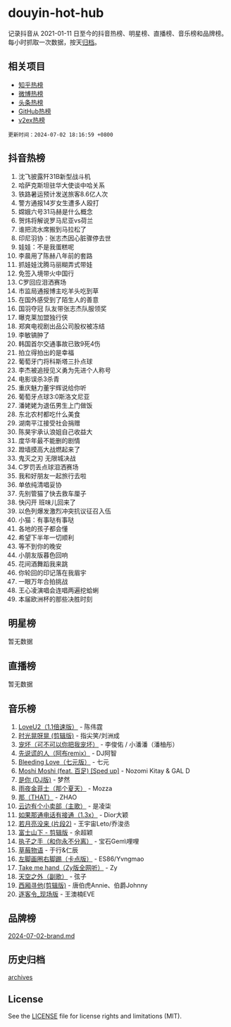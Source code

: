 # douyin-hot-hub

记录抖音从 2021-01-11 日至今的抖音热榜、明星榜、直播榜、音乐榜和品牌榜。每小时抓取一次数据，按天[归档](archives)。

## 相关项目

- [知乎热榜](https://github.com/lonnyzhang423/zhihu-hot-hub)
- [微博热榜](https://github.com/lonnyzhang423/weibo-hot-hub)
- [头条热榜](https://github.com/lonnyzhang423/toutiao-hot-hub)
- [GitHub热榜](https://github.com/lonnyzhang423/github-hot-hub)
- [v2ex热榜](https://github.com/lonnyzhang423/v2ex-hot-hub)


`更新时间：2024-07-02 18:16:59 +0800`

## 抖音热榜

1. 沈飞披露歼31B新型战斗机
1. 哈萨克斯坦驻华大使谈中哈关系
1. 铁路暑运预计发送旅客8.6亿人次
1. 警方通报14岁女生遭多人殴打
1. 嫦娥六号31马赫是什么概念
1. 贺炜将解说罗马尼亚vs荷兰
1. 谁把流水席搬到马拉松了
1. 印尼羽协：张志杰因心脏骤停去世
1. 娃娃：不是我蛋糕呢
1. 李晨用了陈赫八年前的套路
1. 抓娃娃沈腾马丽糊弄式带娃
1. 免签入境带火中国行
1. C罗回应泪洒赛场
1. 市监局通报博主吃羊头吃到草
1. 在国外感受到了陌生人的善意
1. 国羽夺冠 队友带张志杰队服领奖
1. 曝克莱加盟独行侠
1. 郑爽电视剧出品公司股权被冻结
1. 李敏镐肿了
1. 韩国首尔交通事故已致9死4伤
1. 拍立得拍出的是幸福
1. 葡萄牙门将科斯塔三扑点球
1. 李杰被追授见义勇为先进个人称号
1. 电影误杀3杀青
1. 重庆魅力董宇辉说给你听
1. 葡萄牙点球3:0斯洛文尼亚
1. 潘姥姥为退伍男生上门做饭
1. 东北农村都吃什么美食
1. 湖南平江接受社会捐赠
1. 陈昊宇承认浪姐自己收益大
1. 度华年最不能删的剧情
1. 蹬墙摸高大战燃起来了
1. 鬼灭之刃 无限城决战
1. C罗罚丢点球泪洒赛场
1. 我和好朋友一起旅行去啦
1. 单依纯清唱妥协
1. 先别管猫了快去救车厘子
1. 快闪开 班味儿回来了
1. 以色列爆发激烈冲突抗议征召入伍
1. 小猫：有事哒有事哒
1. 各地的孩子都会懂
1. 希望下半年一切顺利
1. 等不到你的晚安
1. 小朋友版暮色回响
1. 花间酒舞蹈我来跳
1. 你轮回的印记落在我眉宇
1. 一眼万年合拍挑战
1. 王心凌演唱会连唱两遍挖蛤蜊
1. 本届欧洲杯的那些决胜时刻

## 明星榜

暂无数据

## 直播榜

暂无数据

## 音乐榜

1. [LoveU2（1.1倍速版）](https://sf5-hl-cdn-tos.douyinstatic.com/obj/tos-cn-ve-2774/oQMeDffLaEmgMwgCOEMAFCI6INzoFPgWdD0rsa) - 陈伟霆
1. [时光晃呀晃 (剪辑版)](https://sf5-hl-cdn-tos.douyinstatic.com/obj/tos-cn-ve-2774/o8ACeQem3gwI1x3GIYGAfKG0LJebKFRJDwRwyW) - 指尖笑/刘洲成
1. [宠坏（可不可以你把我宠坏）](https://sf5-hl-cdn-tos.douyinstatic.com/obj/tos-cn-ve-2774/ocWI8ft2gd0rAfXKzvKGeMQM6fVLTLfA8UJzwl) - 李俊佑 / 小潘潘（潘柚彤）
1. [先说谎的人（阿布remix）](https://sf3-cdn-tos.douyinstatic.com/obj/tos-cn-ve-2774/owQtOFmAzBgxBKDOYfeCTQTgE9cDORrOQqmCZy) - DJ阿智
1. [Bleeding Love（七元版）](https://sf5-hl-cdn-tos.douyinstatic.com/obj/tos-cn-ve-2774/oEgC9eZFHQ1MfSRnrfkzFp8AayDWqAQMABBgUs) - 七元
1. [Moshi Moshi (feat. 百足) [Sped up]](https://sf3-cdn-tos.douyinstatic.com/obj/tos-cn-ve-2774/ocCPFQcXJLeroaIdQLIGAoeeYM3OAUYGDguHXz) - Nozomi Kitay & GAL D
1. [是你 (DJ版)](https://sf3-cdn-tos.douyinstatic.com/obj/tos-cn-ve-2774/1ec766e572b34c42853ce6315d426850) - 梦然
1. [雨夜金菲士（那个夏天）](https://sf5-hl-cdn-tos.douyinstatic.com/obj/tos-cn-ve-2774/osPmPLDWQBBE2Z6bftCgYwkFaF4pEYEneXaZQs) - Mozza
1. [那（THAT）](https://sf5-hl-cdn-tos.douyinstatic.com/obj/tos-cn-ve-2774/oIIWGeBZCnlGx9tl0gFlCfwlQbj7QWAD8HYAGg) - ZHAO
1. [云边有个小卖部（主歌）](https://sf5-hl-cdn-tos.douyinstatic.com/obj/tos-cn-ve-2774/okvgzOZylLA4WYUHkAhpy5DrCiqAmBjiMIkJp) - 是凌柒
1. [如果那通电话有接通（1.3x）](https://sf3-cdn-tos.douyinstatic.com/obj/tos-cn-ve-2774/ocJeJKhUhAJG8EYZiEFfGFAPkD3beMQ5mwDv1e) - Dior大颖
1. [若月亮没来 (片段2)](https://sf5-hl-cdn-tos.douyinstatic.com/obj/tos-cn-ve-2774/ocQavLLjkCOeDxGyYeIMGgNAIwJ0QXE1Ve3Fzv) - 王宇宙Leto/乔浚丞
1. [富士山下 - 剪辑版](https://sf3-cdn-tos.douyinstatic.com/obj/tos-cn-ve-2774/o4QGmeUZhQXvtC5BDkogeQni8WbdCBUJEYI12v) - 余超颖
1. [执子之手（和你永不分离）](https://sf5-hl-cdn-tos.douyinstatic.com/obj/tos-cn-ve-2774/oU4mUWISThYfqtA61VOl8PAQGeK2LGGQfFCZfY) - 宝石Gem\哩哩
1. [草莓物语](https://sf5-hl-cdn-tos.douyinstatic.com/obj/tos-cn-ve-2774/okynhJ7jEAIIZBfsLgYMEI8QC3WbQNN66RKzhT) - 于行&仁辰
1. [左脚画圈右脚踢（卡点版）](https://sf5-hl-cdn-tos.douyinstatic.com/obj/tos-cn-ve-2774/oAoAIr8BJv8B7W4CEBMsaSfDWrAiF4izwIDMJg) - ES86/Yvngmao
1. [Take me hand（Zy版全网听）](https://sf5-hl-cdn-tos.douyinstatic.com/obj/tos-cn-ve-2774/owyUoUuVpA1I7BiszAYMSqbGseWQw8P7Ea2BiR) - Zy
1. [天空之外（副歌）](https://sf3-cdn-tos.douyinstatic.com/obj/tos-cn-ve-2774/oAYn0BTp8jS8iSyZSHMUWAikyvAWI1c7aiJTr) - 弦子
1. [西厢寻他(剪辑版)](https://sf3-cdn-tos.douyinstatic.com/obj/tos-cn-ve-2774/oUsAVfAQKlRNxEv5qxvIB8o5qmIWUcXbzJKJhw) - 唐伯虎Annie、伯爵Johnny
1. [逐客令_现场版](https://sf5-hl-cdn-tos.douyinstatic.com/obj/tos-cn-ve-2774/okjvqFftEMAIgLPvI8f4MT5CZVyxmDQdBOwjBv) - 王澳楠EVE

## 品牌榜

[2024-07-02-brand.md](archives/2024-07-02-brand.md)

## 历史归档

[archives](archives)

## License

See the [LICENSE](LICENSE) file for license rights and limitations (MIT).
